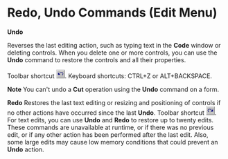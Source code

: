 
# Redo, Undo Commands (Edit Menu)

 **Undo**

Reverses the last editing action, such as typing text in the  **Code** window or deleting controls. When you delete one or more controls, you can use the **Undo** command to restore the controls and all their properties.

Toolbar shortcut 
![](images/tbr_undo_ZA01201762.gif). Keyboard shortcuts: CTRL+Z or ALT+BACKSPACE.


 **Note**  You can't undo a  **Cut** operation using the **Undo** command on a form.

 **Redo**
Restores the last text editing or resizing and positioning of controls if no other actions have occurred since the last  **Undo**.
Toolbar shortcut 
![](images/tbr_redo_ZA01201734.gif).
For text edits, you can use  **Undo** and **Redo** to restore up to twenty edits.
These commands are unavailable at runtime, or if there was no previous edit, or if any other action has been performed after the last edit. Also, some large edits may cause low memory conditions that could prevent an  **Undo** action.

